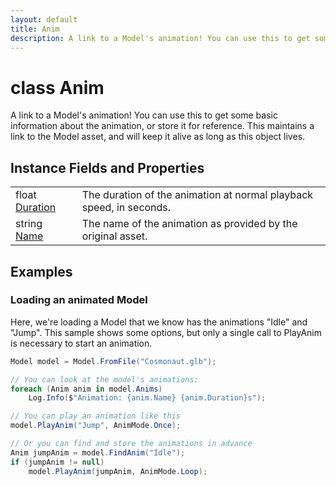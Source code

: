 ```yaml
---
layout: default
title: Anim
description: A link to a Model's animation! You can use this to get some basic information about the animation, or store it for reference. This maintains a link to the Model asset, and will keep it alive as long as this object lives.
---
```

# class Anim

A link to a Model's animation! You can use this to get some
basic information about the animation, or store it for reference. This
maintains a link to the Model asset, and will keep it alive as long as
this object lives.

## Instance Fields and Properties

|  |  |
|--|--|
|float [Duration]({{site.url}}/Pages/StereoKit/Anim/Duration.html)|The duration of the animation at normal playback speed, in seconds.|
|string [Name]({{site.url}}/Pages/StereoKit/Anim/Name.html)|The name of the animation as provided by the original asset.|

## Examples

### Loading an animated Model
Here, we're loading a Model that we know has the animations "Idle"
and "Jump". This sample shows some options, but only a single call
to PlayAnim is necessary to start an animation.
```csharp
Model model = Model.FromFile("Cosmonaut.glb");

// You can look at the model's animations:
foreach (Anim anim in model.Anims)
	Log.Info($"Animation: {anim.Name} {anim.Duration}s");

// You can play an animation like this
model.PlayAnim("Jump", AnimMode.Once);

// Or you can find and store the animations in advance
Anim jumpAnim = model.FindAnim("Idle");
if (jumpAnim != null)
	model.PlayAnim(jumpAnim, AnimMode.Loop);
```

